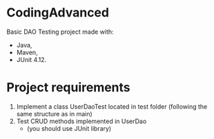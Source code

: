 # CodingAdvanced 
Basic DAO Testing project made with:
- Java,
- Maven,
- JUnit 4.12.

# Project requirements
1. Implement a class UserDaoTest located in test folder (following the same structure as in main)
2. Test CRUD methods implemented in UserDao
   - (you should use JUnit library)
